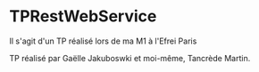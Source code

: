 ﻿# TPRestWebService
Il s'agit d'un TP réalisé lors de ma M1 à l'Efrei Paris

TP réalisé par Gaëlle Jakuboswki et moi-même, Tancrède Martin.
